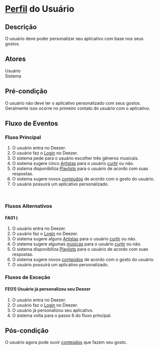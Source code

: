 # [Perfil](/modelagem/lexico#perfil) do Usuário
<div class="line"></div>

##  Descrição

O usuário deve poder personalizar seu aplicativo com base nos seus gostos.

##  Atores

Usuário
<br>
Sistema

##  Pré-condição

O usuário não deve ter o aplicativo personalizado com seus gostos.
<br>
Geralmente isso ocorre no primeiro contato do usuário com o aplicativo.

##  Fluxo de Eventos

### Fluxo Principal
1. O usuário entra no Deezer.
2. O usuário faz o [Login](/modelagem/lexico#login) no Deezer.
3. O sistema pede para o usuário escolher três gêneros musicais.
4. O sistema sugere cinco [Artistas](/modelagem/lexico#artista) para o usuário [curtir](/modelagem/lexico#curtir) ou não.
5. O sistema disponibiliza [Playlists](/modelagem/lexico#playlist) para o usuário de acordo com suas respostas.
6. O sistema sugere novos [conteúdos](/modelagem/lexico#conteudo) de acordo com o gosto do usuário.
7. O usuário possuirá um aplicativo personalizado.
<br>

### Fluxos Alternativos

#### FA01 )
1. O usuário entra no Deezer.
2. O usuário faz o [Login](/modelagem/lexico#login) no Deezer.
3. O sistema sugere alguns [Artistas](/modelagem/lexico#artista) para o usuário [curtir](/modelagem/lexico#curtir) ou não.
4. O sistema sugere algumas [músicas](/modelagem/lexico#conteudo) para o usuário [curtir](/modelagem/lexico#curtir) ou não.
5. O sistema disponibiliza [Playlists](/modelagem/lexico#playlist) para o usuário de acordo com suas respostas.
6. O sistema sugere novos [conteúdos](/modelagem/lexico#conteudo) de acordo com o gosto do usuário.
7. O usuário possuirá um aplicativo personalizado.

### Fluxos de Exceção

#### FE01) Usuário já personalizou seu Deezer

1. O usuário entra no Deezer.
2. O usuário faz o [Login](/modelagem/lexico#login) no Deezer.
3. O usuário já personalizou seu aplicativo.
4. O sistema volta para o passo 6 do fluxo principal.

## Pós-condição
O usuário agora pode ouvir [conteúdos](/modelagem/lexico#conteudo) que fazem seu gosto. 



